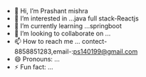 - 👋 Hi, I’m Prashant mishra
- 👀 I’m interested in ...java full stack-Reactjs
- 🌱 I’m currently learning ...springboot
- 💞️ I’m looking to collaborate on ...
- 📫 How to reach me ... contect-8858851283,email-:ps140199@gmail.com
- 😄 Pronouns: ...
- ⚡ Fun fact: ... 

<!---
devlopermishra/devlopermishra is a ✨ special ✨ repository because its `README.md` (this file) appears on your GitHub profile.
You can click the Preview link to take a look at your changes.
--->

